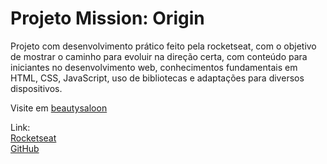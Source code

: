 # Projeto Mission: Origin

Projeto com desenvolvimento prático feito pela rocketseat, com o objetivo de mostrar o 
caminho para evoluir na direção certa, com conteúdo para iniciantes no desenvolvimento web,
conhecimentos fundamentais em HTML, CSS, JavaScript, uso de bibliotecas e adaptações para diversos 
dispositivos.

Visite em [beautysaloon](https://leandrofa1980.github.io/originsix_beautysaloon)

Link:<br>
[Rocketseat](https://rocketseat.com.br/) <br>
[GitHub](https://github.com/rocketseat-education/nlw-06-origin)
